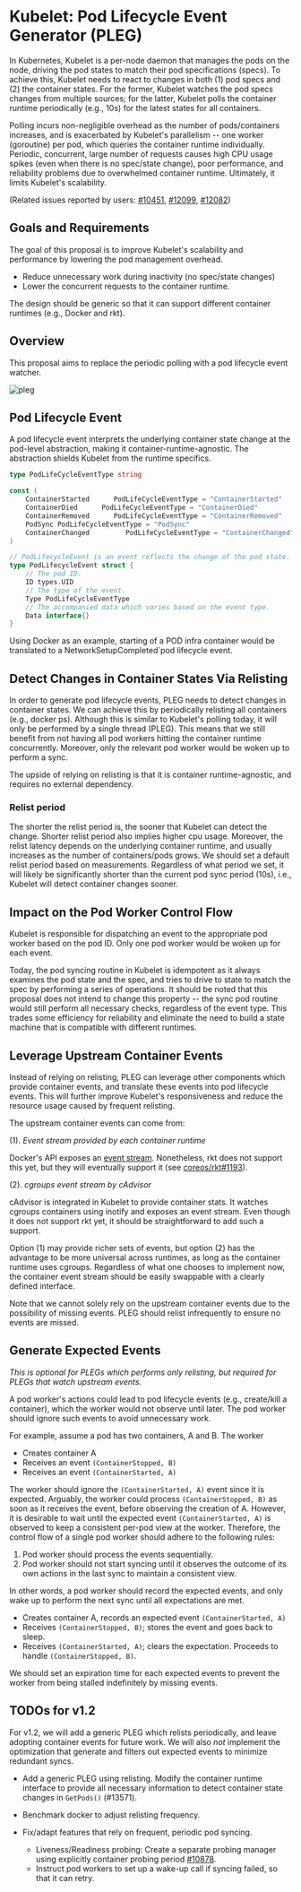 # Kubelet: Pod Lifecycle Event Generator (PLEG)

In Kubernetes, Kubelet is a per-node daemon that manages the pods on the node,
driving the pod states to match their pod specifications (specs). To achieve
this, Kubelet needs to react to changes in both (1) pod specs and (2) the
container states. For the former, Kubelet watches the pod specs changes from
multiple sources; for the latter, Kubelet polls the container runtime
periodically (e.g., 10s) for the latest states for all containers.

Polling incurs non-negligible overhead as the number of pods/containers increases,
and is exacerbated by Kubelet's parallelism -- one worker (goroutine) per pod, which
queries the container runtime individually. Periodic, concurrent, large number
of requests causes high CPU usage spikes (even when there is no spec/state
change), poor performance, and reliability problems due to overwhelmed container
runtime. Ultimately, it limits Kubelet's scalability.

(Related issues reported by users: [#10451](https://issues.k8s.io/10451),
[#12099](https://issues.k8s.io/12099), [#12082](https://issues.k8s.io/12082))

## Goals and Requirements

The goal of this proposal is to improve Kubelet's scalability and performance
by lowering the pod management overhead.
 - Reduce unnecessary work during inactivity (no spec/state changes)
 - Lower the concurrent requests to the container runtime.

The design should be generic so that it can support different container runtimes
(e.g., Docker and rkt).

## Overview

This proposal aims to replace the periodic polling with a pod lifecycle event
watcher.

![pleg](pleg.png)

## Pod Lifecycle Event

A pod lifecycle event interprets the underlying container state change at the
pod-level abstraction, making it container-runtime-agnostic. The abstraction
shields Kubelet from the runtime specifics.

```go
type PodLifeCycleEventType string

const (
    ContainerStarted      PodLifeCycleEventType = "ContainerStarted"
    ContainerDied      PodLifeCycleEventType = "ContainerDied"
    ContainerRemoved      PodLifeCycleEventType = "ContainerRemoved"
    PodSync PodLifeCycleEventType = "PodSync"
    ContainerChanged         PodLifeCycleEventType = "ContainerChanged"
)

// PodLifecycleEvent is an event reflects the change of the pod state.
type PodLifecycleEvent struct {
    // The pod ID.
    ID types.UID
    // The type of the event.
    Type PodLifeCycleEventType
    // The accompanied data which varies based on the event type.
    Data interface{}
}
```

Using Docker as an example, starting of a POD infra container would be
translated to a NetworkSetupCompleted`pod lifecycle event.


## Detect Changes in Container States Via Relisting

In order to generate pod lifecycle events, PLEG needs to detect changes in
container states. We can achieve this by periodically relisting all containers
(e.g., docker ps). Although this is similar to Kubelet's polling today, it will
only be performed by a single thread (PLEG).  This means that we still
benefit from not having all pod workers hitting the container runtime
concurrently. Moreover, only the relevant pod worker would be woken up
to perform a sync.

The upside of relying on relisting is that it is container runtime-agnostic,
and requires no external dependency.

### Relist period

The shorter the relist period is, the sooner that Kubelet can detect the
change. Shorter relist period also implies higher cpu usage. Moreover, the
relist latency depends on the underlying container runtime, and usually
increases as the number of containers/pods grows. We should set a default
relist period based on measurements. Regardless of what period we set, it will
likely be significantly shorter than the current pod sync period (10s), i.e.,
Kubelet will detect container changes sooner.


## Impact on the Pod Worker Control Flow

Kubelet is responsible for dispatching an event to the appropriate pod
worker based on the pod ID. Only one pod worker would be woken up for
each event.

Today, the pod syncing routine in Kubelet is idempotent as it always
examines the pod state and the spec, and tries to drive to state to
match the spec by performing a series of operations. It should be
noted that this proposal does not intend to change this property --
the sync pod routine would still perform all necessary checks,
regardless of the event type. This trades some efficiency for
reliability and eliminate the need to build a state machine that is
compatible with different runtimes.

## Leverage Upstream Container Events

Instead of relying on relisting, PLEG can leverage other components which
provide container events, and translate these events into pod lifecycle
events. This will further improve Kubelet's responsiveness and reduce the
resource usage caused by frequent relisting.

The upstream container events can come from:

(1). *Event stream provided by each container runtime*

Docker's API exposes an [event
stream](https://docs.docker.com/reference/api/docker_remote_api_v1.17/#monitor-docker-s-events).
Nonetheless, rkt does not support this yet, but they will eventually support it
(see [coreos/rkt#1193](https://github.com/coreos/rkt/issues/1193)).

(2). *cgroups event stream by cAdvisor*

cAdvisor is integrated in Kubelet to provide container stats. It watches cgroups
containers using inotify and exposes an event stream. Even though it does not
support rkt yet, it should be straightforward to add such a support.

Option (1) may provide richer sets of events, but option (2) has the advantage
to be more universal across runtimes, as long as the container runtime uses
cgroups. Regardless of what one chooses to implement now, the container event
stream should be easily swappable with a clearly defined interface.

Note that we cannot solely rely on the upstream container events due to the
possibility of missing events. PLEG should relist infrequently to ensure no
events are missed.

## Generate Expected Events

*This is optional for PLEGs which performs only relisting, but required for
PLEGs that watch upstream events.*

A pod worker's actions could lead to pod lifecycle events (e.g.,
create/kill a container), which the worker would not observe until
later. The pod worker should ignore such events to avoid unnecessary
work.

For example, assume a pod has two containers, A and B. The worker

 - Creates container A
 - Receives an event `(ContainerStopped, B)`
 - Receives an event `(ContainerStarted, A)`


The worker should ignore the `(ContainerStarted, A)` event since it is
expected. Arguably, the worker could process `(ContainerStopped, B)`
as soon as it receives the event, before observing the creation of
A. However, it is desirable to wait until the expected event
`(ContainerStarted, A)` is observed to keep a consistent per-pod view
at the worker. Therefore, the control flow of a single pod worker
should adhere to the following rules:

1. Pod worker should process the events sequentially.
2. Pod worker should not start syncing until it observes the outcome of its own
   actions in the last sync to maintain a consistent view.

In other words, a pod worker should record the expected events, and
only wake up to perform the next sync until all expectations are met.

 - Creates container A, records an expected event `(ContainerStarted, A)`
 - Receives `(ContainerStopped, B)`; stores the event and goes back to sleep.
 - Receives `(ContainerStarted, A)`; clears the expectation. Proceeds to handle
   `(ContainerStopped, B)`.

We should set an expiration time for each expected events to prevent the worker
from being stalled indefinitely by missing events.

## TODOs for v1.2

For v1.2, we will add a generic PLEG which relists periodically, and leave
adopting container events for future work. We will also *not* implement the
optimization that generate and filters out expected events to minimize
redundant syncs.

- Add a generic PLEG using relisting. Modify the container runtime interface
  to provide all necessary information to detect container state changes
  in `GetPods()` (#13571).

- Benchmark docker to adjust relisting frequency.

- Fix/adapt features that rely on frequent, periodic pod syncing.
    * Liveness/Readiness probing: Create a separate probing manager using
      explicitly container probing period [#10878](https://issues.k8s.io/10878).
    * Instruct pod workers to set up a wake-up call if syncing failed, so that
      it can retry.

